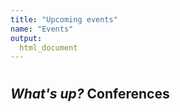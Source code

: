 ```yaml
---
title: "Upcoming events"
name: "Events"
output:
  html_document
---
```

<style>
#leftnav .socialmedia a span{color: #737070}
	#leftnav .socialmedia a span:hover {color: #4C4C4C;opacity: 1;}
	
	/* 	POPUPS */
	.presentersocialicons .fa-link {
		background: #0088BB
	}
	.presentersocialicons .fa-link:hover {
		background: #6D6F6E
	}
	
</style>	
#

#

#

#

#



## **_What's up?_ Conferences**

